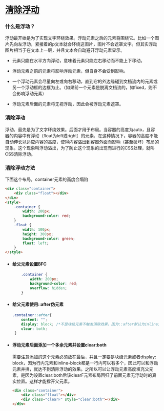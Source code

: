 # [清除浮动](https://github.com/Twlig/issuesBlog/issues/53)

### 什么是浮动？

浮动最开始是为了实现文字环绕效果。浮动元素之后的元素将围绕它。比如一个图片先向左浮动，紧接着的p文本就会环绕这图片，图片不会遮罩文字。但其实浮动图片相当于在文本上一层，并且文本会自动避开浮动元素显示。

- 元素只能在水平方向浮动，意味着元素只能左右移动而不能上下移动。
- 浮动元素之前的元素将影响浮动元素，但自身不会受到影响。

- 一个浮动元素会尽量向左或向右移动，直到它的外边缘碰到文档流内的元素或另一个浮动框的边框为止。（如果前一个元素是脱离文档流的，如fixed，则不会影响浮动元素）

- 浮动元素后面的元素将无视浮动，因此会被浮动元素遮罩。



### 清除浮动

浮动，最先是为了文字环绕效果。后面才用于布局。当容器的高度为auto，且容器的内容中有浮动（float为left或right）的元素，在这种情况下，容器的高度不能自动伸长以适应内容的高度，使得内容溢出到容器外面而影响（甚至破坏）布局的现象。这个现象叫浮动溢出，为了防止这个现象的出现而进行的CSS处理，就叫CSS清除浮动。

### 清除浮动方法

下面这个布局，container元素的高度会塌陷

```html
<div class="container">
    <div class="float"></div>
</div>
<style>
    .container {
        width: 200px;
        background-color: red;
    }
    .float {
        width: 100px;
        height: 300px;
        background-color: green;
        float: left;
    }
</style>
```

- #### 给父元素设置BFC

  ```css
      .container {
          width: 200px;
          background-color: red;
          overflow: hidden;
      }
  ```

- #### 给父元素使用::after伪元素

  ```css
  .container::after{
      content: "";
      display: block; /*不是块级元素不触发清除效果，因为::after默认为inline元素。inline不会占据一整行，所以就不会被浮动影响。也就无法清除浮动*/
      clear: both;
   }
  ```

- #### 浮动元素后面添加一个多余元素并设置clear:both

  需要注意添加的这个元素必须放在最后，并且一定要是块级元素或者display: block，因为行内元素和inline-block都是一行内可以有多个，因此可以和浮动元素并排，就达不到清除浮动的效果。之所以可以让浮动元素高度填充父元素，是因为设置clear:both后该clearF元素布局回归了前面元素无浮动时的真实位置。这样才能撑开父元素。

  ```html
  <div class="container">
      <div class="float"></div>
      <div class="clearF" style="clear:both"></div>
  </div>
  ```

  